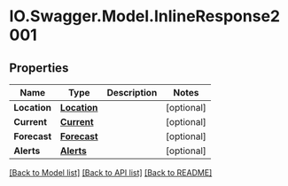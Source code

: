 # IO.Swagger.Model.InlineResponse2001
## Properties

Name | Type | Description | Notes
------------ | ------------- | ------------- | -------------
**Location** | [**Location**](Location.md) |  | [optional] 
**Current** | [**Current**](Current.md) |  | [optional] 
**Forecast** | [**Forecast**](Forecast.md) |  | [optional] 
**Alerts** | [**Alerts**](Alerts.md) |  | [optional] 

[[Back to Model list]](../README.md#documentation-for-models) [[Back to API list]](../README.md#documentation-for-api-endpoints) [[Back to README]](../README.md)

